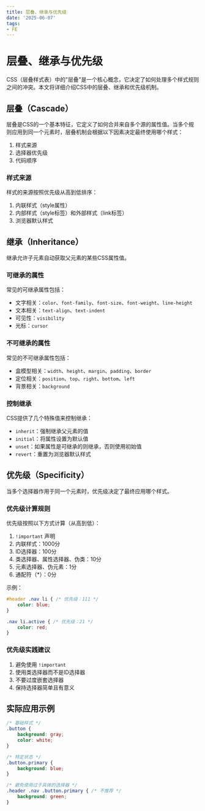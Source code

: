 ```yaml
---
title: 层叠、继承与优先级
date: '2025-06-07'
tags:
- FE
---
```


# 层叠、继承与优先级

CSS（层叠样式表）中的"层叠"是一个核心概念，它决定了如何处理多个样式规则之间的冲突。本文将详细介绍CSS中的层叠、继承和优先级机制。

## 层叠（Cascade）

层叠是CSS的一个基本特征，它定义了如何合并来自多个源的属性值。当多个规则应用到同一个元素时，层叠机制会根据以下因素决定最终使用哪个样式：

1. 样式来源
2. 选择器优先级
3. 代码顺序

### 样式来源

样式的来源按照优先级从高到低排序：

1. 内联样式（style属性）
2. 内部样式（style标签）和外部样式（link标签）
3. 浏览器默认样式

## 继承（Inheritance）

继承允许子元素自动获取父元素的某些CSS属性值。

### 可继承的属性

常见的可继承属性包括：

- 文字相关：`color`、`font-family`、`font-size`、`font-weight`、`line-height`
- 文本相关：`text-align`、`text-indent`
- 可见性：`visibility`
- 光标：`cursor`

### 不可继承的属性

常见的不可继承属性包括：

- 盒模型相关：`width`、`height`、`margin`、`padding`、`border`
- 定位相关：`position`、`top`、`right`、`bottom`、`left`
- 背景相关：`background`

### 控制继承

CSS提供了几个特殊值来控制继承：

- `inherit`：强制继承父元素的值
- `initial`：将属性设置为默认值
- `unset`：如果属性是可继承的则继承，否则使用初始值
- `revert`：重置为浏览器默认样式

## 优先级（Specificity）

当多个选择器作用于同一个元素时，优先级决定了最终应用哪个样式。

### 优先级计算规则

优先级按照以下方式计算（从高到低）：

1. `!important` 声明
2. 内联样式：1000分
3. ID选择器：100分
4. 类选择器、属性选择器、伪类：10分
5. 元素选择器、伪元素：1分
6. 通配符（*）：0分

示例：

```css
#header .nav li { /* 优先级：111 */
    color: blue;
}

.nav li.active { /* 优先级：21 */
    color: red;
}
```

### 优先级实践建议

1. 避免使用 `!important`
2. 使用类选择器而不是ID选择器
3. 不要过度嵌套选择器
4. 保持选择器简单且有意义

## 实际应用示例

```css
/* 基础样式 */
.button {
    background: gray;
    color: white;
}

/* 特定状态 */
.button.primary {
    background: blue;
}

/* 避免使用过于具体的选择器 */
.header .nav .button.primary { /* 不推荐 */
    background: green;
}
```


